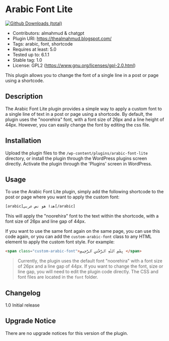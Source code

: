 Arabic Font Lite
==================

[![Github Downloads (total)](https://img.shields.io/github/downloads/almahmudbd/arabic-font-plugin/total?color=blue&style=for-the-badge)](https://github.com/almahmudbd/arabic-font-plugin/releases)

- Contributors: almahmud & chatgpt
- Plugin URI: https://thealmahmud.blogspot.com/
- Tags: arabic, font, shortcode
- Requires at least: 5.0
- Tested up to: 6.1.1
- Stable tag: 1.0
- License: GPL2 (https://www.gnu.org/licenses/gpl-2.0.html)

This plugin allows you to change the font of a single line in a post or page using a shortcode.

## Description

The Arabic Font Lite plugin provides a simple way to apply a custom font to a single line of text in a post or page using a shortcode. By default, the plugin uses the "noorehira" font, with a font size of 26px and a line height of 44px. However, you can easily change the font by editing the css file.

## Installation

Upload the plugin files to the `/wp-content/plugins/arabic-font-lite` directory, or install the plugin through the WordPress plugins screen directly. Activate the plugin through the 'Plugins' screen in WordPress.

## Usage

To use the Arabic Font Lite plugin, simply add the following shortcode to the post or page where you want to apply the custom font:


```html
[arabic]هذا هو نص عربي[/arabic]
```

This will apply the "noorehira" font to the text within the shortcode, with a font size of 26px and line gap of 44px.

If you want to use the same font again on the same page, you can use this code again, or you can add the `custom-arabic-font` class to any HTML element to apply the custom font style. For example:

```html
<span class="custom-arabic-font">بِسْمِ ٱللَّٰهِ ٱلرَّحْمَٰنِ ٱلرَّحِيمِ </span>
```

> Currently, the plugin uses the default font "noorehira" with a font size of 26px and a line gap of 44px. If you want to change the font, size or line gap, you will need to edit the plugin code directly. The CSS and font files are located in the `font` folder.


Changelog
-----
1.0
Initial release

Upgrade Notice
-----
There are no upgrade notices for this version of the plugin.
